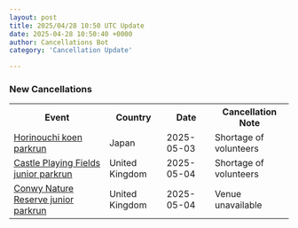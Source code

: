 ```yaml
---
layout: post
title: 2025/04/28 10:50 UTC Update
date: 2025-04-28 10:50:40 +0000
author: Cancellations Bot
category: 'Cancellation Update'

---
```


<h3>New Cancellations</h3>
<div class='hscrollable'>
<table style='width: 100%'>
    <tr>
        <th>Event</th>
        <th>Country</th>
        <th>Date</th>
        <th>Cancellation Note</th>
    </tr>
    <tr>
        <td><a href="https://www.parkrun.jp/horinouchikoen">Horinouchi koen parkrun</a></td>
        <td>Japan</td>
        <td>2025-05-03</td>
        <td>Shortage of volunteers</td>
    </tr>
    <tr>
        <td><a href="https://www.parkrun.org.uk/castleplayingfields-juniors">Castle Playing Fields junior parkrun</a></td>
        <td>United Kingdom</td>
        <td>2025-05-04</td>
        <td>Shortage of volunteers</td>
    </tr>
    <tr>
        <td><a href="https://www.parkrun.org.uk/conwynaturereserve-juniors">Conwy Nature Reserve junior parkrun</a></td>
        <td>United Kingdom</td>
        <td>2025-05-04</td>
        <td>Venue unavailable</td>
    </tr>
</table>
</div>
